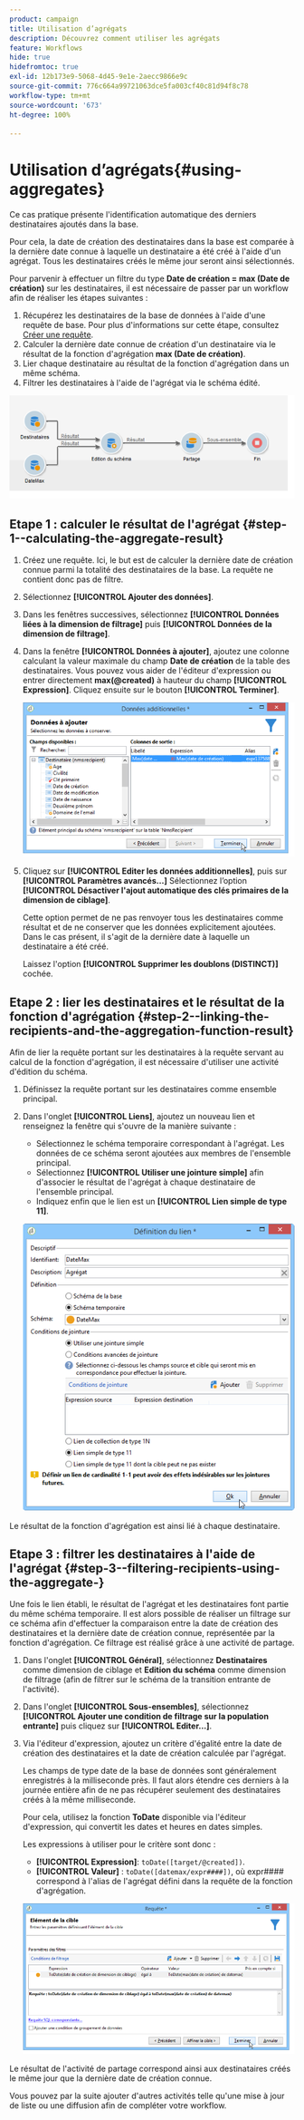 ```yaml
---
product: campaign
title: Utilisation d’agrégats
description: Découvrez comment utiliser les agrégats
feature: Workflows
hide: true
hidefromtoc: true
exl-id: 12b173e9-5068-4d45-9e1e-2aecc9866e9c
source-git-commit: 776c664a99721063dce5fa003cf40c81d94f8c78
workflow-type: tm+mt
source-wordcount: '673'
ht-degree: 100%

---
```


# Utilisation d’agrégats{#using-aggregates}



Ce cas pratique présente l&#39;identification automatique des derniers destinataires ajoutés dans la base.

Pour cela, la date de création des destinataires dans la base est comparée à la dernière date connue à laquelle un destinataire a été créé à l&#39;aide d&#39;un agrégat. Tous les destinataires créés le même jour seront ainsi sélectionnés.

Pour parvenir à effectuer un filtre du type **Date de création = max (Date de création)** sur les destinataires, il est nécessaire de passer par un workflow afin de réaliser les étapes suivantes :

1. Récupérez les destinataires de la base de données à l&#39;aide d&#39;une requête de base. Pour plus d&#39;informations sur cette étape, consultez [Créer une requête](query.md#creating-a-query).
1. Calculer la dernière date connue de création d&#39;un destinataire via le résultat de la fonction d&#39;agrégation **max (Date de création)**.
1. Lier chaque destinataire au résultat de la fonction d&#39;agrégation dans un même schéma.
1. Filtrer les destinataires à l&#39;aide de l&#39;agrégat via le schéma édité.

![](assets/datamanagement_usecase_1.png)

## Etape 1 : calculer le résultat de l&#39;agrégat {#step-1--calculating-the-aggregate-result}

1. Créez une requête. Ici, le but est de calculer la dernière date de création connue parmi la totalité des destinataires de la base. La requête ne contient donc pas de filtre.
1. Sélectionnez **[!UICONTROL Ajouter des données]**.
1. Dans les fenêtres successives, sélectionnez **[!UICONTROL Données liées à la dimension de filtrage]** puis **[!UICONTROL Données de la dimension de filtrage]**.
1. Dans la fenêtre **[!UICONTROL Données à ajouter]**, ajoutez une colonne calculant la valeur maximale du champ **Date de création** de la table des destinataires. Vous pouvez vous aider de l&#39;éditeur d&#39;expression ou entrer directement **max(@created)** à hauteur du champ **[!UICONTROL Expression]**. Cliquez ensuite sur le bouton **[!UICONTROL Terminer]**.

   ![](assets/datamanagement_usecase_2.png)

1. Cliquez sur **[!UICONTROL Editer les données additionnelles]**, puis sur **[!UICONTROL Paramètres avancés…]** Sélectionnez l’option **[!UICONTROL Désactiver l&#39;ajout automatique des clés primaires de la dimension de ciblage]**.

   Cette option permet de ne pas renvoyer tous les destinataires comme résultat et de ne conserver que les données explicitement ajoutées. Dans le cas présent, il s&#39;agit de la dernière date à laquelle un destinataire a été créé.

   Laissez l&#39;option **[!UICONTROL Supprimer les doublons (DISTINCT)]** cochée.

## Etape 2 : lier les destinataires et le résultat de la fonction d&#39;agrégation {#step-2--linking-the-recipients-and-the-aggregation-function-result}

Afin de lier la requête portant sur les destinataires à la requête servant au calcul de la fonction d&#39;agrégation, il est nécessaire d&#39;utiliser une activité d&#39;édition du schéma.

1. Définissez la requête portant sur les destinataires comme ensemble principal.
1. Dans l&#39;onglet **[!UICONTROL Liens]**, ajoutez un nouveau lien et renseignez la fenêtre qui s&#39;ouvre de la manière suivante :

   * Sélectionnez le schéma temporaire correspondant à l&#39;agrégat. Les données de ce schéma seront ajoutées aux membres de l&#39;ensemble principal.
   * Sélectionnez **[!UICONTROL Utiliser une jointure simple]** afin d&#39;associer le résultat de l&#39;agrégat à chaque destinataire de l&#39;ensemble principal.
   * Indiquez enfin que le lien est un **[!UICONTROL Lien simple de type 11]**.

   ![](assets/datamanagement_usecase_3.png)

Le résultat de la fonction d&#39;agrégation est ainsi lié à chaque destinataire.

## Etape 3 : filtrer les destinataires à l&#39;aide de l&#39;agrégat  {#step-3--filtering-recipients-using-the-aggregate-}

Une fois le lien établi, le résultat de l&#39;agrégat et les destinataires font partie du même schéma temporaire. Il est alors possible de réaliser un filtrage sur ce schéma afin d&#39;effectuer la comparaison entre la date de création des destinataires et la dernière date de création connue, représentée par la fonction d&#39;agrégation. Ce filtrage est réalisé grâce à une activité de partage.

1. Dans l&#39;onglet **[!UICONTROL Général]**, sélectionnez **Destinataires** comme dimension de ciblage et **Edition du schéma** comme dimension de filtrage (afin de filtrer sur le schéma de la transition entrante de l&#39;activité).
1. Dans l&#39;onglet **[!UICONTROL Sous-ensembles]**, sélectionnez **[!UICONTROL Ajouter une condition de filtrage sur la population entrante]** puis cliquez sur **[!UICONTROL Editer...]**.
1. Via l&#39;éditeur d&#39;expression, ajoutez un critère d&#39;égalité entre la date de création des destinataires et la date de création calculée par l&#39;agrégat.

   Les champs de type date de la base de données sont généralement enregistrés à la milliseconde près. Il faut alors étendre ces derniers à la journée entière afin de ne pas récupérer seulement des destinataires créés à la même milliseconde.


   Pour cela, utilisez la fonction **ToDate** disponible via l&#39;éditeur d&#39;expression, qui convertit les dates et heures en dates simples.

   Les expressions à utiliser pour le critère sont donc :

   * **[!UICONTROL Expression]**: `toDate([target/@created])`.
   * **[!UICONTROL Valeur]** : `toDate([datemax/expr####])`, où expr#### correspond à l&#39;alias de l&#39;agrégat défini dans la requête de la fonction d&#39;agrégation.

   ![](assets/datamanagement_usecase_4.png)

Le résultat de l&#39;activité de partage correspond ainsi aux destinataires créés le même jour que la dernière date de création connue.

Vous pouvez par la suite ajouter d&#39;autres activités telle qu&#39;une mise à jour de liste ou une diffusion afin de compléter votre workflow.
